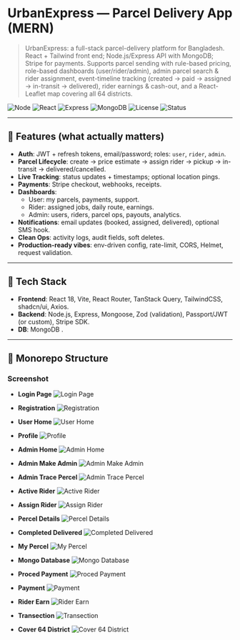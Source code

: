# UrbanExpress — Parcel Delivery App (MERN)

> UrbanExpress: a full-stack parcel-delivery platform for Bangladesh. React + Tailwind front end; Node.js/Express API with MongoDB; Stripe for payments. Supports parcel sending with rule-based pricing, role-based dashboards (user/rider/admin), admin parcel search & rider assignment, event-timeline tracking (created → paid → assigned → in-transit → delivered), rider earnings & cash-out, and a React-Leaflet map covering all 64 districts.

![Node](https://img.shields.io/badge/Node-18%2B-339933?logo=node.js&logoColor=white)
![React](https://img.shields.io/badge/React-18-61DAFB?logo=react&logoColor=222)
![Express](https://img.shields.io/badge/Express-4-black?logo=express)
![MongoDB](https://img.shields.io/badge/MongoDB-6%2B-47A248?logo=mongodb&logoColor=white)
![License](https://img.shields.io/badge/License-MIT-informational)
![Status](https://img.shields.io/badge/Status-WIP-yellow)

---

## 🚀 Features (what actually matters)
- **Auth**: JWT + refresh tokens, email/password; roles: `user`, `rider`, `admin`.
- **Parcel Lifecycle**: create → price estimate → assign rider → pickup → in-transit → delivered/cancelled.
- **Live Tracking**: status updates + timestamps; optional location pings.
- **Payments**: Stripe checkout, webhooks, receipts.
- **Dashboards**:
  - User: my parcels, payments, support.
  - Rider: assigned jobs, daily route, earnings.
  - Admin: users, riders, parcel ops, payouts, analytics.
- **Notifications**: email updates (booked, assigned, delivered), optional SMS hook.
- **Clean Ops**: activity logs, audit fields, soft deletes.
- **Production-ready vibes**: env-driven config, rate-limit, CORS, Helmet, request validation.

---

## 🧱 Tech Stack
- **Frontend**: React 18, Vite, React Router, TanStack Query, TailwindCSS, shadcn/ui, Axios.
- **Backend**: Node.js, Express, Mongoose, Zod (validation), Passport/JWT (or custom), Stripe SDK.
- **DB**: MongoDB .


---

## 📁 Monorepo Structure
### **Screenshot**

- **Login Page**
  ![Login Page](https://github.com/Shahriar-Shakil-Khan/Urban-Express/blob/9880d19c81e106bcdbcb86b2d2857c80e0a0e95d/Delivery-shift-cilent/screenshoot/login.png)

- **Registration**
  ![Registration](https://github.com/Shahriar-Shakil-Khan/Urban-Express/blob/9880d19c81e106bcdbcb86b2d2857c80e0a0e95d/Delivery-shift-cilent/screenshoot/Registration.png)

- **User Home**
  ![User Home](https://github.com/Shahriar-Shakil-Khan/Urban-Express/blob/9880d19c81e106bcdbcb86b2d2857c80e0a0e95d/Delivery-shift-cilent/screenshoot/userHome.png)

- **Profile**
  ![Profile](https://github.com/Shahriar-Shakil-Khan/Urban-Express/blob/9880d19c81e106bcdbcb86b2d2857c80e0a0e95d/Delivery-shift-cilent/screenshoot/profile.png)

- **Admin Home**
  ![Admin Home](https://github.com/Shahriar-Shakil-Khan/Urban-Express/blob/9880d19c81e106bcdbcb86b2d2857c80e0a0e95d/Delivery-shift-cilent/screenshoot/Admin_Home.png)

- **Admin Make Admin**
  ![Admin Make Admin](https://github.com/Shahriar-Shakil-Khan/Urban-Express/blob/9880d19c81e106bcdbcb86b2d2857c80e0a0e95d/Delivery-shift-cilent/screenshoot/Admin%20make%20Admin.png)

- **Admin Trace Percel**
  ![Admin Trace Percel](https://github.com/Shahriar-Shakil-Khan/Urban-Express/blob/9880d19c81e106bcdbcb86b2d2857c80e0a0e95d/Delivery-shift-cilent/screenshoot/admin%20trace%20percel.png)

- **Active Rider**
  ![Active Rider](https://github.com/Shahriar-Shakil-Khan/Urban-Express/blob/9880d19c81e106bcdbcb86b2d2857c80e0a0e95d/Delivery-shift-cilent/screenshoot/Active%20Rider.png)

- **Assign Rider**
  ![Assign Rider](https://github.com/Shahriar-Shakil-Khan/Urban-Express/blob/9880d19c81e106bcdbcb86b2d2857c80e0a0e95d/Delivery-shift-cilent/screenshoot/AssignRider.png)

- **Percel Details**
  ![Percel Details](https://github.com/Shahriar-Shakil-Khan/Urban-Express/blob/9880d19c81e106bcdbcb86b2d2857c80e0a0e95d/Delivery-shift-cilent/screenshoot/Percel_details.png)

- **Completed Delivered**
  ![Completed Delivered](https://github.com/Shahriar-Shakil-Khan/Urban-Express/blob/9880d19c81e106bcdbcb86b2d2857c80e0a0e95d/Delivery-shift-cilent/screenshoot/completed%20Deliverd.png)

- **My Percel**
  ![My Percel](https://github.com/Shahriar-Shakil-Khan/Urban-Express/blob/9880d19c81e106bcdbcb86b2d2857c80e0a0e95d/Delivery-shift-cilent/screenshoot/My%20percel.png)

- **Mongo Database**
  ![Mongo Database](https://github.com/Shahriar-Shakil-Khan/Urban-Express/blob/9880d19c81e106bcdbcb86b2d2857c80e0a0e95d/Delivery-shift-cilent/screenshoot/Mongo_database.png)

- **Proced Payment**
  ![Proced Payment](https://github.com/Shahriar-Shakil-Khan/Urban-Express/blob/9880d19c81e106bcdbcb86b2d2857c80e0a0e95d/Delivery-shift-cilent/screenshoot/Proced_payment.png)

- **Payment**
  ![Payment](https://github.com/Shahriar-Shakil-Khan/Urban-Express/blob/9880d19c81e106bcdbcb86b2d2857c80e0a0e95d/Delivery-shift-cilent/screenshoot/payment.png)

- **Rider Earn**
  ![Rider Earn](https://github.com/Shahriar-Shakil-Khan/Urban-Express/blob/9880d19c81e106bcdbcb86b2d2857c80e0a0e95d/Delivery-shift-cilent/screenshoot/RiderEarn.png)

- **Transection**
  ![Transection](https://github.com/Shahriar-Shakil-Khan/Urban-Express/blob/9880d19c81e106bcdbcb86b2d2857c80e0a0e95d/Delivery-shift-cilent/screenshoot/Transection.png)

- **Cover 64 District**
  ![Cover 64 District](https://github.com/Shahriar-Shakil-Khan/Urban-Express/blob/9880d19c81e106bcdbcb86b2d2857c80e0a0e95d/Delivery-shift-cilent/screenshoot/cover_64_distric.png)
